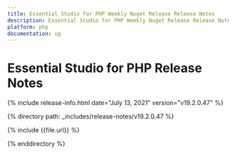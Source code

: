 ```yaml
---
title: Essential Studio for PHP Weekly Nuget Release Release Notes  
description: Essential Studio for PHP Weekly Nuget Release Release Notes  
platform: php
documentation: ug
---
```


# Essential Studio for PHP  Release Notes  

{% include release-info.html date="July 13, 2021"  version="v19.2.0.47" %} 


{% directory path: _includes/release-notes/v19.2.0.47
 %}

{% include {{file.url}} %}

{% enddirectory %}